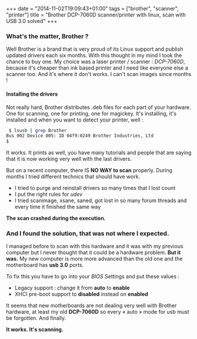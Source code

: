 +++
date = "2014-11-02T19:09:43+01:00"
tags = ["brother", "scanner", "printer"]
title = "Brother DCP-7060D scanner/printer with linux, scan with USB 3.0 solved"
+++

### What's the matter, Brother ?

Well Brother is a brand that is very proud of its Linux support and publish updated drivers each six months. With this thought in my mind I took the chance to buy one. My choice was a laser printer / scanner : *DCP-7060D*, because it's cheaper than ink based printer  and I need like everyone else a scanner too. And it's where it don't works. I can't scan images since months !

#### Installing the drivers

Not really hard, Brother distributes .deb files for each part of your hardware. One for scanning, one for printing, one for magickey. It's installing, it's installed and when you want to detect your printer, well :

```bash
 $ lsusb | grep Brother
Bus 002 Device 005: ID 04f9:0249 Brother Industries, Ltd 
$ 
```

It works. It prints as well, you have many tutorials and people that are saying that it is now working very well with the last drivers.

But on a recent computer, there IS **NO WAY to scan** properly. During months I tried different technics that should have work.

* I tried to purge and reinstall drivers so many times that I lost count
* I put the right rules for *udev*
* I tried scanimage, xsane, saned, got lost in so many forum threads and every time it finished the same way

**The scan crashed during the execution.**

### And I found the solution, that was not where I expected.

I managed before to scan with this hardware and it was with my previous computer but I never thought that it could be a hardware problem. **But it was.**
My new computer is more more advanced than the old one and the motherboard has **usb 3.0** ports.

To fix this you have to go into your *BIOS* Settings and put these values :

* Legacy support : change it from **auto** to **enable**
* XHCI pre-boot support to **disabled** instead on **enabled**

It seems that new motherboards are not dealing very well with Brother hardware, at least my old **DCP-7060D** so every « auto » mode for usb must be forgotten. And finally.

**It works. It's scanning.**